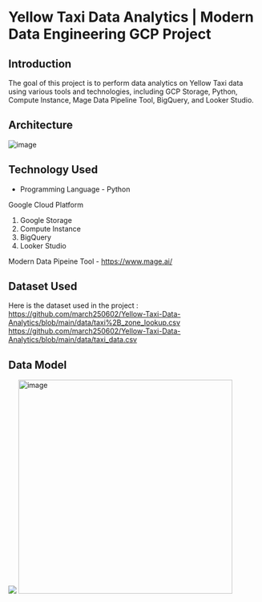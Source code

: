 # Yellow Taxi Data Analytics | Modern Data Engineering GCP Project

## Introduction

The goal of this project is to perform data analytics on Yellow Taxi data using various tools and technologies, including GCP Storage, Python, Compute Instance, Mage Data Pipeline Tool, BigQuery, and Looker Studio.

## Architecture 
![image](https://github.com/march250602/Yellow-Taxi-Data-Analytics/assets/68798300/497e6289-3bec-4f84-8531-a59db1fce6c8)


## Technology Used
- Programming Language - Python

Google Cloud Platform
1. Google Storage
2. Compute Instance 
3. BigQuery
4. Looker Studio

Modern Data Pipeine Tool - https://www.mage.ai/
## Dataset Used

Here is the dataset used in the project :
https://github.com/march250602/Yellow-Taxi-Data-Analytics/blob/main/data/taxi%2B_zone_lookup.csv
https://github.com/march250602/Yellow-Taxi-Data-Analytics/blob/main/data/taxi_data.csv

## Data Model
<img src="data_model.jpeg">

<img width="427" alt="image" src="https://github.com/march250602/Yellow-Taxi-Data-Analytics/assets/68798300/709aa8a0-14a3-49fc-8194-18d9ebe29f58">
